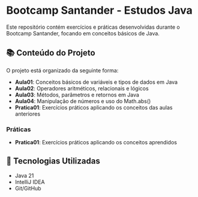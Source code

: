 # Bootcamp Santander - Estudos Java

Este repositório contém exercícios e práticas desenvolvidas durante o Bootcamp Santander, focando em conceitos básicos de Java.

## 📚 Conteúdo do Projeto

O projeto está organizado da seguinte forma:

- **Aula01**: Conceitos básicos de variáveis e tipos de dados em Java
- **Aula02**: Operadores aritméticos, relacionais e lógicos
- **Aula03**: Métodos, parâmetros e retornos em Java
- **Aula04**: Manipulação de números e uso do Math.abs()
- **Pratica01**: Exercícios práticos aplicando os conceitos das aulas anteriores

### Práticas
- **Pratica01**: Exercícios práticos aplicando os conceitos aprendidos

## 🔧 Tecnologias Utilizadas

- Java 21
- IntelliJ IDEA
- Git/GitHub
